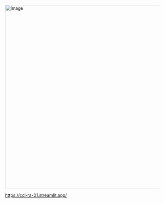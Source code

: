 <img width="785" height="601" alt="Image" src="https://github.com/user-attachments/assets/a525dd0c-97aa-4105-b657-76db1676f054" />

https://ccl-ra-01.streamlit.app/
